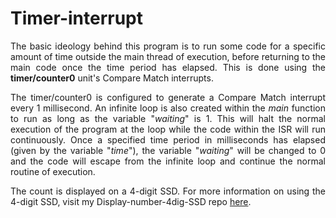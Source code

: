 # Timer-interrupt
<p align="justify">The basic ideology behind this program is to run some code for a specific amount of time outside the main thread of execution, before returning to the main code once the time period has elapsed. This is done using the <b>timer/counter0</b> unit's Compare Match interrupts.</p>
<p align="justify">The timer/counter0 is configured to generate a Compare Match interrupt every 1 millisecond. An infinite loop is also created within the <em>main</em> function to run as long as the variable "<em>waiting</em>" is 1. This will halt the normal execution of the program at the loop while the code within the ISR will run continuously. Once a specified time period in milliseconds has elapsed (given by the variable "<em>time</em>"), the variable "<em>waiting</em>" will be changed to 0 and the code will escape from the infinite loop and continue the normal routine of execution.</p>
<p align="justify">The count is displayed on a 4-digit SSD. For more information on using the 4-digit SSD, visit my Display-number-4dig-SSD repo <a href="https://github.com/asitha-navaratne/Display-number-4dig-SSD">here</a>.</p>
